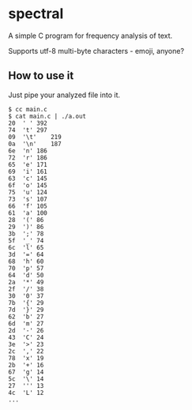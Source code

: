 # spectral

A simple C program for frequency analysis of text.

Supports utf-8 multi-byte characters - emoji, anyone?

## How to use it

Just pipe your analyzed file into it.

```none
$ cc main.c
$ cat main.c | ./a.out
20 	' '	392
74 	't'	297
09 	'\t'	219
0a 	'\n'	187
6e 	'n'	186
72 	'r'	186
65 	'e'	171
69 	'i'	161
63 	'c'	145
6f 	'o'	145
75 	'u'	124
73 	's'	107
66 	'f'	105
61 	'a'	100
28 	'('	86
29 	')'	86
3b 	';'	78
5f 	'_'	74
6c 	'l'	65
3d 	'='	64
68 	'h'	60
70 	'p'	57
64 	'd'	50
2a 	'*'	49
2f 	'/'	38
30 	'0'	37
7b 	'{'	29
7d 	'}'	29
62 	'b'	27
6d 	'm'	27
2d 	'-'	26
43 	'C'	24
3e 	'>'	23
2c 	','	22
78 	'x'	19
2b 	'+'	16
67 	'g'	14
5c 	'\'	14
27 	'''	13
4c 	'L'	12
...
```
